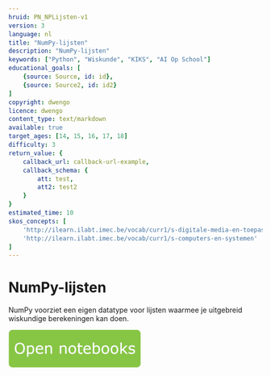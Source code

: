 ```yaml
---
hruid: PN_NPLijsten-v1
version: 3
language: nl
title: "NumPy-lijsten"
description: "NumPy-lijsten"
keywords: ["Python", "Wiskunde", "KIKS", "AI Op School"]
educational_goals: [
    {source: Source, id: id}, 
    {source: Source2, id: id2}
]
copyright: dwengo
licence: dwengo
content_type: text/markdown
available: true
target_ages: [14, 15, 16, 17, 18]
difficulty: 3
return_value: {
    callback_url: callback-url-example,
    callback_schema: {
        att: test,
        att2: test2
    }
}
estimated_time: 10
skos_concepts: [
    'http://ilearn.ilabt.imec.be/vocab/curr1/s-digitale-media-en-toepassingen', 
    'http://ilearn.ilabt.imec.be/vocab/curr1/s-computers-en-systemen'
]
---
```


# NumPy-lijsten
NumPy voorziet een eigen datatype voor lijsten waarmee je uitgebreid wiskundige berekeningen kan doen.

[![](embed/Knop.png "Knop")](https://kiks.ilabt.imec.be/jupyterhub/?id=1015 "Notebooks Rekenen")

